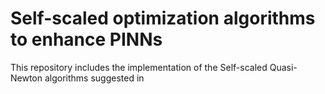 # Self-scaled optimization algorithms to enhance PINNs

This repository includes the implementation of the Self-scaled Quasi-Newton algorithms suggested in 
